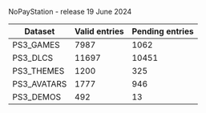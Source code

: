 NoPayStation - release 19 June 2024

|  Dataset  |Valid entries|Pending entries|
|-----------|-------------|---------------|
| PS3_GAMES |     7987    |      1062     |
|  PS3_DLCS |    11697    |     10451     |
| PS3_THEMES|     1200    |      325      |
|PS3_AVATARS|     1777    |      946      |
| PS3_DEMOS |     492     |       13      |